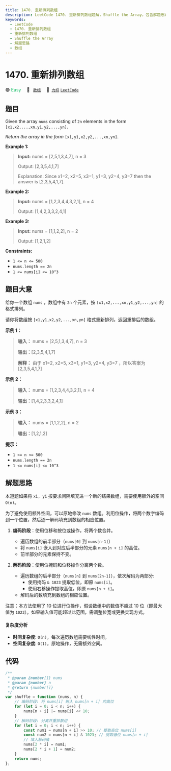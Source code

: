 ```yaml
---
title: 1470. 重新排列数组
description: LeetCode 1470. 重新排列数组题解，Shuffle the Array，包含解题思路、复杂度分析以及完整的 JavaScript 代码实现。
keywords:
  - LeetCode
  - 1470. 重新排列数组
  - 重新排列数组
  - Shuffle the Array
  - 解题思路
  - 数组
---
```


# 1470. 重新排列数组

🟢 <font color=#15bd66>Easy</font>&emsp; 🔖&ensp; [`数组`](/tag/array.md)&emsp; 🔗&ensp;[`力扣`](https://leetcode.cn/problems/shuffle-the-array) [`LeetCode`](https://leetcode.com/problems/shuffle-the-array)

## 题目

Given the array `nums` consisting of `2n` elements in the form
`[x1,x2,...,xn,y1,y2,...,yn]`.

_Return the array in the form_ `[x1,y1,x2,y2,...,xn,yn]`.

**Example 1:**

> **Input:** nums = [2,5,1,3,4,7], n = 3
>
> Output: [2,3,5,4,1,7]
>
> Explanation: Since x1=2, x2=5, x3=1, y1=3, y2=4, y3=7 then the answer is [2,3,5,4,1,7].

**Example 2:**

> **Input:** nums = [1,2,3,4,4,3,2,1], n = 4
>
> Output: [1,4,2,3,3,2,4,1]

**Example 3:**

> **Input:** nums = [1,1,2,2], n = 2
>
> Output: [1,2,1,2]

**Constraints:**

- `1 <= n <= 500`
- `nums.length == 2n`
- `1 <= nums[i] <= 10^3`

## 题目大意

给你一个数组 `nums` ，数组中有 `2n` 个元素，按 `[x1,x2,...,xn,y1,y2,...,yn]` 的格式排列。

请你将数组按 `[x1,y1,x2,y2,...,xn,yn]` 格式重新排列，返回重排后的数组。

**示例 1：**

> **输入：** nums = [2,5,1,3,4,7], n = 3
>
> **输出：**[2,3,5,4,1,7]
>
> **解释：** 由于 x1=2, x2=5, x3=1, y1=3, y2=4, y3=7 ，所以答案为 [2,3,5,4,1,7]

**示例 2：**

> **输入：** nums = [1,2,3,4,4,3,2,1], n = 4
>
> **输出：**[1,4,2,3,3,2,4,1]

**示例 3：**

> **输入：** nums = [1,1,2,2], n = 2
>
> **输出：**[1,2,1,2]

**提示：**

- `1 <= n <= 500`
- `nums.length == 2n`
- `1 <= nums[i] <= 10^3`

## 解题思路

本道题如果将 `xi, yi` 按要求间隔填充进一个新的结果数组，需要使用额外的空间 `O(n)`。

为了避免使用额外空间，可以原地修改 `nums` 数组。利用位操作，将两个数字编码到一个位置，然后逐一解码填充到数组的相应位置。

1. **编码阶段**：使用位移和按位或操作，将两个数合并。

   - 遍历数组的前半部分（`nums[0]` 到 `nums[n-1]`）
   - 将 `nums[i]` 嵌入到对应后半部分的元素 `nums[n + i]` 的高位。
   - 前半部分的元素保持不变。

2. **解码阶段**：使用位掩码和位移操作分离两个数。
   - 遍历数组的后半部分（`nums[n]` 到 `nums[2n-1]`），依次解码为两部分:
     - 使用掩码 `& 1023` 提取低位，即原 `nums[i]`。
     - 使用右移操作提取高位，即原 `nums[n + i]`。
   - 解码后的数填充到数组的相应位置。

注意：本方法使用了 10 位进行位操作，假设数组中的数值不超过 10 位（即最大值为 `1023`）。如果输入值可能超过此范围，需调整位宽或更换实现方式。

#### 复杂度分析

- **时间复杂度**: `O(n)`，每次遍历数组需要线性时间。
- **空间复杂度**: `O(1)`，原地操作，无需额外空间。

## 代码

```javascript
/**
 * @param {number[]} nums
 * @param {number} n
 * @return {number[]}
 */
var shuffle = function (nums, n) {
	// 编码阶段: 将 nums[i] 嵌入 nums[n + i] 的高位
	for (let i = 0; i < n; i++) {
		nums[n + i] |= nums[i] << 10;
	}
	// 解码阶段: 分离并重排数组
	for (let i = 0; i < n; i++) {
		const num1 = nums[n + i] >> 10; // 提取高位 nums[i]
		const num2 = nums[n + i] & 1023; // 提取低位 nums[n + i]
		// 填入解码值
		nums[2 * i] = num1;
		nums[2 * i + 1] = num2;
	}
	return nums;
};
```
